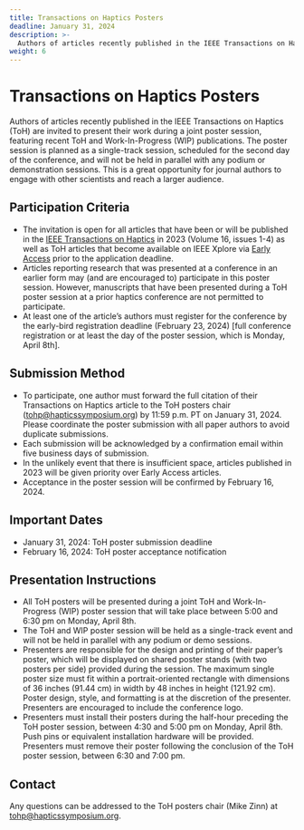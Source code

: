 ```yaml
---
title: Transactions on Haptics Posters
deadline: January 31, 2024
description: >-
  Authors of articles recently published in the IEEE Transactions on Haptics (ToH) are invited to present their work during a joint poster session, featuring recent ToH and Work-In-Progress (WIP) publications. The poster session is planned as a single-track session, scheduled for the second day of the conference, and will not be held in parallel with any podium or demonstration sessions. This is a great opportunity for journal authors to engage with other scientists and reach a larger audience. 
weight: 6
---
```

# Transactions on Haptics Posters
Authors of articles recently published in the IEEE Transactions on Haptics (ToH) are invited to present their work during a joint poster session, featuring recent ToH and Work-In-Progress (WIP) publications. The poster session is planned as a single-track session, scheduled for the second day of the conference, and will not be held in parallel with any podium or demonstration sessions. This is a great opportunity for journal authors to engage with other scientists and reach a larger audience. 

## Participation Criteria

*	The invitation is open for all articles that have been or will be published in the [IEEE Transactions on Haptics](http://ieeexplore.ieee.org/xpl/RecentIssue.jsp?punumber=4543165) in 2023 (Volume 16, issues 1-4) as well as ToH articles that become available on IEEE Xplore via [Early Access](http://ieeexplore.ieee.org/xpl/tocresult.jsp?isnumber=4543166) prior to the application deadline.
*	Articles reporting research that was presented at a conference in an earlier form may (and are encouraged to) participate in this poster session. However, manuscripts that have been presented during a ToH poster session at a prior haptics conference are not permitted to participate.
* At least one of the article’s authors must register for the conference by the early-bird registration deadline (February 23, 2024) [full conference registration or at least the day of the poster session, which is Monday, April 8th].

## Submission Method

*	To participate, one author must forward the full citation of their Transactions on Haptics article to the ToH posters chair ([tohp@hapticssymposium.org](mailto:tohp@hapticssymposium.org)) by 11:59 p.m. PT on January 31, 2024. Please coordinate the poster submission with all paper authors to avoid duplicate submissions.
*	Each submission will be acknowledged by a confirmation email within five business days of submission.
*	In the unlikely event that there is insufficient space, articles published in 2023 will be given priority over Early Access articles.
*	Acceptance in the poster session will be confirmed by February 16, 2024.

## Important Dates

*	January 31, 2024: ToH poster submission deadline
*	February 16, 2024: ToH poster acceptance notification

## Presentation Instructions

*	All ToH posters will be presented during a joint ToH and Work-In-Progress (WIP) poster session that will take place between 5:00 and 6:30 pm on Monday, April 8th.
*	The ToH and WIP poster session will be held as a single-track event and will not be held in parallel with any podium or demo sessions.
*	Presenters are responsible for the design and printing of their paper’s poster, which will be displayed on shared poster stands (with two posters per side) provided during the session. The maximum single poster size must fit within a portrait-oriented rectangle with dimensions of 36 inches (91.44 cm) in width by 48 inches in height (121.92 cm). Poster design, style, and formatting is at the discretion of the presenter.  Presenters are encouraged to include the conference logo.
*	Presenters must install their posters during the half-hour preceding the ToH poster session, between 4:30 and 5:00 pm on Monday, April 8th. Push pins or equivalent installation hardware will be provided. Presenters must remove their poster following the conclusion of the ToH poster session, between 6:30 and 7:00 pm.

## Contact

Any questions can be addressed to the ToH posters chair (Mike Zinn) at [tohp@hapticssymposium.org](mailto:tohp@hapticssymposium.org).
